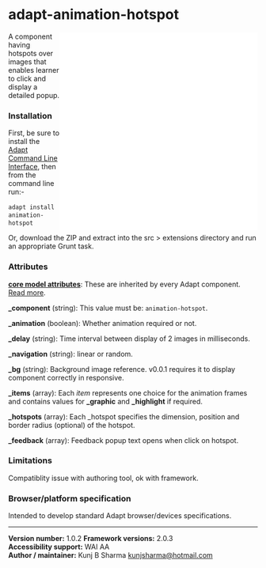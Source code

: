 # adapt-animation-hotspot  

<img src="assets/animation-hotspot.gif" alt="animation-hotspot" align="right" height="400px">

A component having hotspots over images that enables learner to click and display a detailed popup.

### Installation
First, be sure to install the [Adapt Command Line Interface](https://github.com/cajones/adapt-cli), then from the command line run:-

    adapt install animation-hotspot

Or, download the ZIP and extract into the src > extensions directory and run an appropriate Grunt task.

### Attributes

[**core model attributes**](https://github.com/adaptlearning/adapt_framework/wiki/Core-model-attributes): These are inherited by every Adapt component. [Read more](https://github.com/adaptlearning/adapt_framework/wiki/Core-model-attributes).

**_component** (string): This value must be: `animation-hotspot`.

**_animation** (boolean): Whether animation required or not.

**_delay** (string): Time interval between display of 2 images in milliseconds.

**_navigation** (string): linear or random.

**_bg** (string): Background image reference. v0.0.1 requires it to display component correctly in responsive.

**_items** (array): Each *item* represents one choice for the animation frames and contains values for **_graphic** and **_highlight** if required.

**_hotspots** (array): Each _hotspot specifies the dimension, position and border radius (optional) of the hotspot.

**_feedback** (array): Feedback popup text opens when click on hotspot.

### Limitations

Compatiblity issue with authoring tool, ok with framework.

### Browser/platform specification

Intended to develop standard Adapt browser/devices specifications.

----------------------------
**Version number:**  1.0.2 
**Framework versions:** 2.0.3  
**Accessibility support:** WAI AA    
**Author / maintainer:** Kunj B Sharma <kunjsharma@hotmail.com>    
